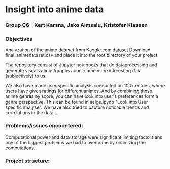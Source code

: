 # **Insight into anime data**
### Group C6 - Kert Karsna, Jako Aimsalu, Kristofer Klassen
### Objectives


Analyzation of the anime dataset from Kaggle.com [dataset](https://www.kaggle.com/datasets/dbdmobile/myanimelist-dataset)
Download final_animedataset.csv and place it into the root directory of your project.

The repository consist of Jupyter notebooks that do dataprocessing and generate visualizations/graphs about some more interesting data (subjectively) to us.

We also have made user specific analysis conducted on 100k entries, where users have given ratings for different animes. And by combining those anime genres by score, you can have look into user's preferences form a genre perspective. This can be found in selge.ipynb "Look into User specific analyse". We have also tried to capture noticable trends and correlations in the data ....

### **Problems/issues encountered:**
Computational power and data storage were significant limiting factors and one of the biggest problems we had to overcome by optimizing the computations.

### **Project structure:**
